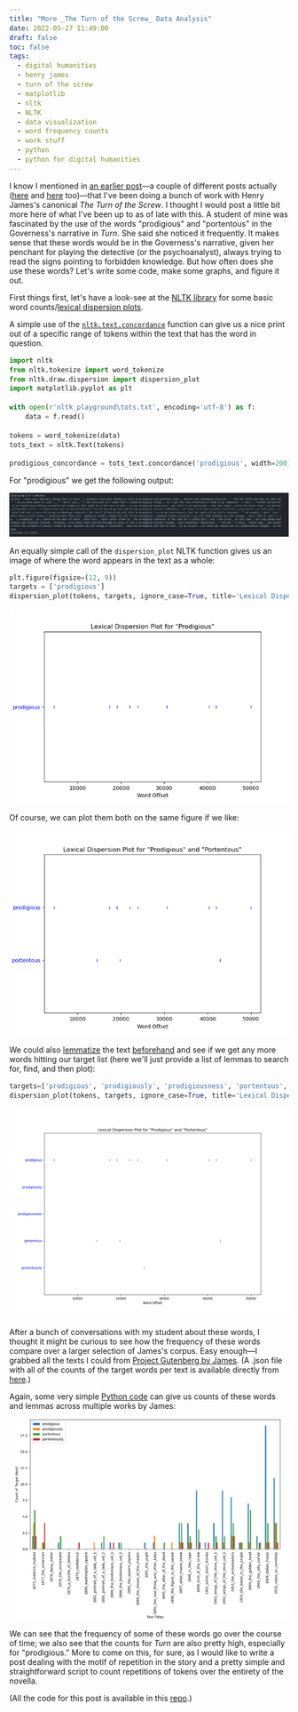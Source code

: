 ```yaml
---
title: "More _The Turn of the Screw_ Data Analysis"
date: 2022-05-27 11:49:00
draft: false
toc: false
tags:
  - digital humanities
  - henry james
  - turn of the screw
  - matplotlib
  - nltk
  - NLTK 
  - data visualization
  - word frequency counts
  - work stuff
  - python
  - python for digital humanities
---
```

  
I know I mentioned in [an earlier post](https://kspicer80.github.io/posts/2022-04-20-tei-encoding-with-henry-james/)—a couple of different posts actually ([here](https://kspicer80.github.io/posts/2022-05-15-more-tots-hmtl-testing_introductory_post/) and [here]() too)—that I've been doing a bunch of work with Henry James's canonical _The Turn of the Screw_. I thought I would post a little bit more here of what I've been up to as of late with this. A student of mine was fascinated by the use of the words "prodigious" and "portentous" in the Governess's narrative in _Turn_. She said she noticed it frequently. It makes sense that these words would be in the Governess's narrative, given her penchant for playing the detective (or the psychoanalyst), always trying to read the signs pointing to forbidden knowledge. But how often does she use these words? Let's write some code, make some graphs, and figure it out.

First things first, let's have a look-see at the [NLTK library](https://www.nltk.org/) for some basic word counts/[lexical dispersion plots](https://www.nltk.org/api/nltk.draw.dispersion.html#module-nltk.draw.dispersion). 

A simple use of the [```nltk.text.concordance```](https://www.nltk.org/howto/concordance.html)  function can give us a nice print out of a specific range of tokens within the text that has the word in question.

``` python
import nltk
from nltk.tokenize import word_tokenize
from nltk.draw.dispersion import dispersion_plot
import matplotlib.pyplot as plt

with open(r'nltk_playground\tots.txt', encoding='utf-8') as f:
    data = f.read()

tokens = word_tokenize(data)
tots_text = nltk.Text(tokens)
    
prodigious_concordance = tots_text.concordance('prodigious', width=200)
```

For "prodigious" we get the following output:

![Concordance output for "prodigious"](/images/imgforblogposts/post_13/concordance_for_prodigious.png)

An equally simple call of the ```dispersion_plot``` NLTK function gives us an image of where the word appears in the text as a whole:

``` python
plt.figure(figsize=(12, 9))
targets = ['prodigious']
dispersion_plot(tokens, targets, ignore_case=True, title='Lexical Dispersion Plot for "Prodigious"')
```

![Lexical Dispersion Plot for "Prodigious"](/images/imgforblogposts/post_13/lexical_dispersion_plot_for_prodigious.png)

Of course, we can plot them both on the same figure if we like:

![Lexical Dispersion Plot for "Prodigious" and "Portentous"](/images/imgforblogposts/post_13/lexical_dispersion_plot_for_prodigious_and_portentous.png)

We could also [lemmatize](https://en.wikipedia.org/wiki/Lemmatisation) the text [beforehand](https://www.nltk.org/_modules/nltk/stem/wordnet.html) and see if we get any more words hitting our target list (here we'll just provide a list of lemmas to search for, find, and then plot):

``` python 
targets=['prodigious', 'prodigiously', 'prodigiousness', 'portentous', 'portentously']
dispersion_plot(tokens, targets, ignore_case=True, title='Lexical Dispersion Plot of Lemmas for "Prodigious" and "Portentous"')
``` 

![Lemma Lexical Dispersion Plot](/images/imgforblogposts/post_13/lemma_lexical_dispersion_plot.png)

After a bunch of conversations with my student about these words, I thought it might be curious to see how the frequency of these words compare over a larger selection of James's corpus. Easy enough—I grabbed all the texts I could from [Project Gutenberg by James](https://www.gutenberg.org/ebooks/author/113). (A .json file with all of the counts of the target words per text is available directly from [here](https://github.com/kspicer80/henry_james/blob/main/makenzies_target_word_counts.json).)

Again, some very simple [Python code](https://github.com/kspicer80/henry_james/blob/main/prodigious_and_portentous_counts.py) can give us counts of these words and lemmas across multiple works by James:

![Counts across James's Corpus](/images/imgforblogposts/post_13/prodigious_and_portentous_counts_across_james_corpus.png)

We can see that the frequency of some of these words go over the course of time; we also see that the counts for _Turn_ are also pretty high, especially for "prodigious." More to come on this, for sure, as I would like to write a post dealing with the motif of repetition in the story and a pretty simple and straightforward script to count repetitions of tokens over the entirety of the novella.

(All the code for this post is available in this [repo](https://github.com/kspicer80/henry_james).)













